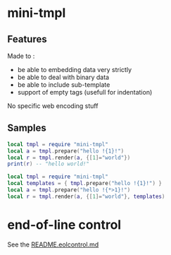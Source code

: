 # mini-tmpl

## Features

Made to :
* be able to embedding data very strictly
* be able to deal with binary data
* be able to include sub-template
* support of empty tags (usefull for indentation)

No specific web encoding stuff

## Samples

```lua
local tmpl = require "mini-tmpl"
local a = tmpl.prepare("hello !{1}!")
local r = tmpl.render(a, {[1]="world"})
print(r) -- "hello world!"
```

```lua
local tmpl = require "mini-tmpl"
local templates = { tmpl.prepare("hello !{1}!") }
local a = tmpl.prepare("hello !{*>1}!")
local r = tmpl.render(a, {[1]="world"}, templates)
```

# end-of-line control

See the [README.eolcontrol.md](README.eolcontrol.md)
